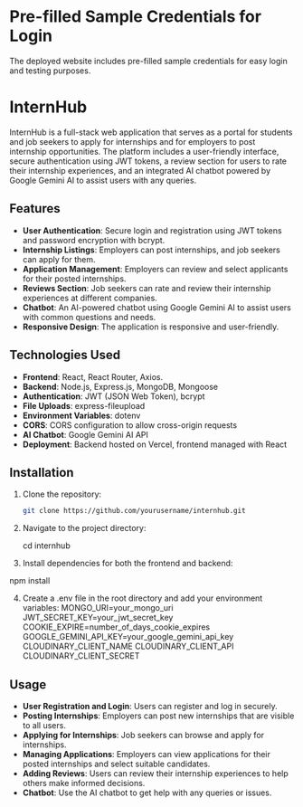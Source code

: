 # Pre-filled Sample Credentials for Login

The deployed website includes pre-filled sample credentials for easy login and testing purposes.

# InternHub

InternHub is a full-stack web application that serves as a portal for students and job seekers to apply for internships and for employers to post internship opportunities. The platform includes a user-friendly interface, secure authentication using JWT tokens, a review section for users to rate their internship experiences, and an integrated AI chatbot powered by Google Gemini AI to assist users with any queries.

## Features

- **User Authentication**: Secure login and registration using JWT tokens and password encryption with bcrypt.
- **Internship Listings**: Employers can post internships, and job seekers can apply for them.
- **Application Management**: Employers can review and select applicants for their posted internships.
- **Reviews Section**: Job seekers can rate and review their internship experiences at different companies.
- **Chatbot**: An AI-powered chatbot using Google Gemini AI to assist users with common questions and needs.
- **Responsive Design**: The application is responsive and user-friendly.

## Technologies Used

- **Frontend**: React, React Router, Axios.
- **Backend**: Node.js, Express.js, MongoDB, Mongoose
- **Authentication**: JWT (JSON Web Token), bcrypt
- **File Uploads**: express-fileupload
- **Environment Variables**: dotenv
- **CORS**: CORS configuration to allow cross-origin requests
- **AI Chatbot**: Google Gemini AI API
- **Deployment**: Backend hosted on Vercel, frontend managed with React

## Installation

1. Clone the repository:

   ```bash
   git clone https://github.com/yourusername/internhub.git

2. Navigate to the project directory:

   cd internhub

3. Install dependencies for both the frontend and backend:

npm install

4. Create a .env file in the root directory and add your environment variables:
MONGO_URI=your_mongo_uri
JWT_SECRET_KEY=your_jwt_secret_key
COOKIE_EXPIRE=number_of_days_cookie_expires
GOOGLE_GEMINI_API_KEY=your_google_gemini_api_key
CLOUDINARY_CLIENT_NAME 
CLOUDINARY_CLIENT_API 
CLOUDINARY_CLIENT_SECRET

## Usage

- **User Registration and Login**: Users can register and log in securely.
- **Posting Internships**: Employers can post new internships that are visible to all users.
- **Applying for Internships**: Job seekers can browse and apply for internships.
- **Managing Applications**: Employers can view applications for their posted internships and select suitable candidates.
- **Adding Reviews**: Users can review their internship experiences to help others make informed decisions.
- **Chatbot**: Use the AI chatbot to get help with any queries or issues.



   
